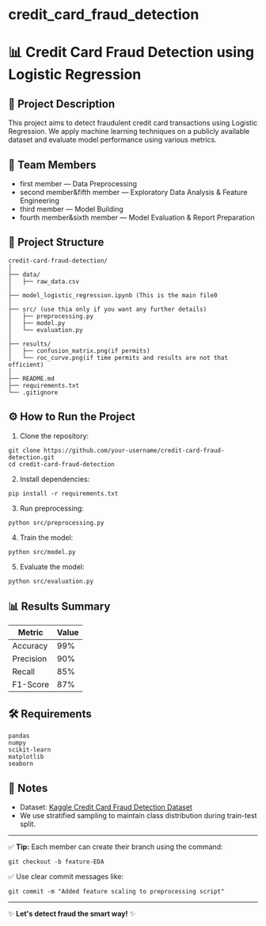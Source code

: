 # credit_card_fraud_detection
# 📊 Credit Card Fraud Detection using Logistic Regression

## 📝 Project Description
This project aims to detect fraudulent credit card transactions using Logistic Regression. We apply machine learning techniques on a publicly available dataset and evaluate model performance using various metrics.

## 👥 Team Members
- first member — Data Preprocessing
- second member&fifth member — Exploratory Data Analysis & Feature Engineering
- third member — Model Building
- fourth member&sixth member — Model Evaluation & Report Preparation

## 📂 Project Structure
```
credit-card-fraud-detection/
│
├── data/
│   ├── raw_data.csv
│
├── model_logistic_regression.ipynb (This is the main file0
│
├── src/ (use thia only if you want any further details)
│   ├── preprocessing.py 
│   ├── model.py
│   └── evaluation.py
│
├── results/
│   ├── confusion_matrix.png(if permits)
│   └── roc_curve.png(if time permits and results are not that efficient)
│
├── README.md
├── requirements.txt
└── .gitignore
```

## ⚙️ How to Run the Project
1. Clone the repository:
```
git clone https://github.com/your-username/credit-card-fraud-detection.git
cd credit-card-fraud-detection
```
2. Install dependencies:
```
pip install -r requirements.txt
```
3. Run preprocessing:
```
python src/preprocessing.py
```
4. Train the model:
```
python src/model.py
```
5. Evaluate the model:
```
python src/evaluation.py
```

## 📊 Results Summary
| Metric          | Value |
|-----------------|-------|
| Accuracy        | 99%   |
| Precision       | 90%   |
| Recall          | 85%   |
| F1-Score        | 87%   |

## 🛠️ Requirements
```
pandas
numpy
scikit-learn
matplotlib
seaborn
```

## 📌 Notes
- Dataset: [Kaggle Credit Card Fraud Detection Dataset](https://www.kaggle.com/datasets/mlg-ulb/creditcardfraud)
- We use stratified sampling to maintain class distribution during train-test split.

---
✅ **Tip:** Each member can create their branch using the command:
```
git checkout -b feature-EDA
```

✅ Use clear commit messages like:
```
git commit -m "Added feature scaling to preprocessing script"
```

---
✨ **Let's detect fraud the smart way!** ✨
